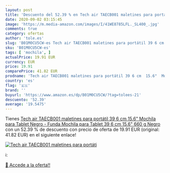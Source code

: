 ```yaml
---
layout: post
title: 'Descuento del 52.39 % en Tech air TAECB001 maletines para portáti'
date: 2020-09-02 03:15:45
image: 'https://m.media-amazon.com/images/I/41WE8785LFL._SL400_.jpg'
comments: true
category: ofertas
author: 'tole.es'
slug: 'B01M0CU5CW-es Tech air TAECB001 maletines para portátil 39 6 cm 15.6"...'
sku: 'B01M0CU5CW-es'
tags: [ 'mochila', ]
actualPrice: 19.91 EUR
currency: EUR
price: 19.91
comparePrice: 41.82 EUR
prodname: 'Tech air TAECB001 maletines para portátil 39 6 cm  15.6"  Mochila para Tablet Negro - Funda  Mochila para Tablet  39 6 cm  15.6"   660 g  Negro '
country: 'es'
flag: '🇪🇸'
brand: ''
buyurl: 'https://www.amazon.es/dp/B01M0CU5CW/?tag=tolees-21'
descuento: '52.39'
average: '19.5475'
---
```


Tienes [Tech air TAECB001 maletines para portátil 39 6 cm  15.6"  Mochila para Tablet Negro - Funda  Mochila para Tablet  39 6 cm  15.6"   660 g  Negro ](https://www.amazon.es/dp/B01M0CU5CW/?tag=tolees-21) con un 52.39 % de descuento con precio de oferta de 19.91 EUR (original: 41.82 EUR) en el siguiente enlace!

[![Tech air TAECB001 maletines para portáti](https://m.media-amazon.com/images/I/41WE8785LFL._SL400_.jpg)](https://www.amazon.es/dp/B01M0CU5CW/?tag=tolees-21)

ℹ️:


[🛒 Accede a la oferta!!](https://www.amazon.es/dp/B01M0CU5CW/?tag=tolees-21)
